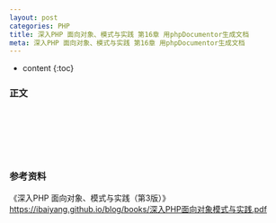 ```yaml
---
layout: post
categories: PHP
title: 深入PHP 面向对象、模式与实践 第16章 用phpDocumentor生成文档
meta: 深入PHP 面向对象、模式与实践 第16章 用phpDocumentor生成文档
---
```

* content
{:toc}

### 正文


<br/><br/><br/><br/><br/>
### 参考资料

《深入PHP 面向对象、模式与实践（第3版）》 <https://ibaiyang.github.io/blog/books/深入PHP面向对象模式与实践.pdf>


